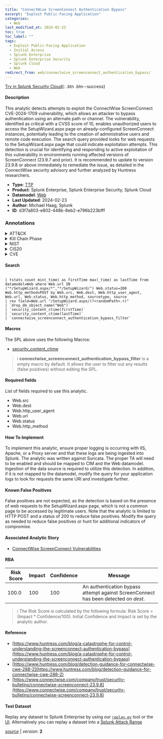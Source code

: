 ```yaml
---
title: "ConnectWise ScreenConnect Authentication Bypass"
excerpt: "Exploit Public-Facing Application"
categories:
  - Web
last_modified_at: 2024-02-23
toc: true
toc_label: ""
tags:
  - Exploit Public-Facing Application
  - Initial Access
  - Splunk Enterprise
  - Splunk Enterprise Security
  - Splunk Cloud
  - Web
redirect_from: web/connectwise_screenconnect_authentication_bypass/
---
```




[Try in Splunk Security Cloud](https://www.splunk.com/en_us/cyber-security.html){: .btn .btn--success}

#### Description

This analytic detects attempts to exploit the ConnectWise ScreenConnect CVE-2024-1709 vulnerability, which allows an attacker to bypass authentication using an alternate path or channel. The vulnerability, identified as critical with a CVSS score of 10, enables unauthorized users to access the SetupWizard.aspx page on already-configured ScreenConnect instances, potentially leading to the creation of administrative users and remote code execution. The search query provided looks for web requests to the SetupWizard.aspx page that could indicate exploitation attempts. This detection is crucial for identifying and responding to active exploitation of this vulnerability in environments running affected versions of ScreenConnect (23.9.7 and prior). It is recommended to update to version 23.9.8 or above immediately to remediate the issue, as detailed in the ConnectWise security advisory and further analyzed by Huntress researchers.

- **Type**: [TTP](https://github.com/splunk/security_content/wiki/Detection-Analytic-Types)
- **Product**: Splunk Enterprise, Splunk Enterprise Security, Splunk Cloud
- **Datamodel**: [Web](https://docs.splunk.com/Documentation/CIM/latest/User/Web)
- **Last Updated**: 2024-02-23
- **Author**: Michael Haag, Splunk
- **ID**: d3f7a803-e802-448b-8eb2-e796b223bfff

### Annotations
<details>
  <summary>ATT&CK</summary>

<div markdown="1">

#### [ATT&CK](https://attack.mitre.org/)

| ID          | Technique   | Tactic         |
| ----------- | ----------- |--------------- |
| [T1190](https://attack.mitre.org/techniques/T1190/) | Exploit Public-Facing Application | Initial Access |

</div>
</details>


<details>
  <summary>Kill Chain Phase</summary>

<div markdown="1">

* Delivery


</div>
</details>


<details>
  <summary>NIST</summary>

<div markdown="1">

* DE.CM



</div>
</details>

<details>
  <summary>CIS20</summary>

<div markdown="1">

* CIS 13



</div>
</details>

<details>
  <summary>CVE</summary>

<div markdown="1">


</div>
</details>


#### Search

```

| tstats count min(_time) as firstTime max(_time) as lastTime from datamodel=Web where Web.url IN ("*/SetupWizard.aspx/*","*/SetupWizard/") Web.status=200 Web.http_method=POST by Web.src, Web.dest, Web.http_user_agent, Web.url, Web.status, Web.http_method, sourcetype, source 
| rex field=Web.url "/SetupWizard.aspx/(?<randomPath>.+)" 
| `drop_dm_object_name("Web")` 
| `security_content_ctime(firstTime)` 
| `security_content_ctime(lastTime)` 
| `connectwise_screenconnect_authentication_bypass_filter`
```

#### Macros
The SPL above uses the following Macros:
* [security_content_ctime](https://github.com/splunk/security_content/blob/develop/macros/security_content_ctime.yml)

> :information_source:
> **connectwise_screenconnect_authentication_bypass_filter** is a empty macro by default. It allows the user to filter out any results (false positives) without editing the SPL.



#### Required fields
List of fields required to use this analytic.
* Web.src
* Web.dest
* Web.http_user_agent
* Web.url
* Web.status
* Web.http_method



#### How To Implement
To implement this analytic, ensure proper logging is occurring with IIS, Apache, or a Proxy server and that these logs are being ingested into Splunk. The analytic was written against Suricata. The proper TA will need to be enabled and should be mapped to CIM and the Web datamodel. Ingestion of the data source is required to utilize this detection. In addition, if it is not mapped to the datamodel, modify the query for your application logs to look for requests the same URI and investigate further.
#### Known False Positives
False positives are not expected, as the detection is based on the presence of web requests to the SetupWizard.aspx page, which is not a common page to be accessed by legitimate users. Note that the analytic is limited to HTTP POST and a status of 200 to reduce false positives. Modify the query as needed to reduce false positives or hunt for additional indicators of compromise.

#### Associated Analytic Story
* [ConnectWise ScreenConnect Vulnerabilities](/stories/connectwise_screenconnect_vulnerabilities)




#### RBA

| Risk Score  | Impact      | Confidence   | Message      |
| ----------- | ----------- |--------------|--------------|
| 100.0 | 100 | 100 | An authentication bypass attempt against ScreenConnect has been detected on $dest$. |


> :information_source:
> The Risk Score is calculated by the following formula: Risk Score = (Impact * Confidence/100). Initial Confidence and Impact is set by the analytic author.


#### Reference

* [https://www.huntress.com/blog/a-catastrophe-for-control-understanding-the-screenconnect-authentication-bypass](https://www.huntress.com/blog/a-catastrophe-for-control-understanding-the-screenconnect-authentication-bypass)
* [https://www.huntress.com/blog/detection-guidance-for-connectwise-cwe-288-2](https://www.huntress.com/blog/detection-guidance-for-connectwise-cwe-288-2)
* [https://www.connectwise.com/company/trust/security-bulletins/connectwise-screenconnect-23.9.8](https://www.connectwise.com/company/trust/security-bulletins/connectwise-screenconnect-23.9.8)



#### Test Dataset
Replay any dataset to Splunk Enterprise by using our [`replay.py`](https://github.com/splunk/attack_data#using-replaypy) tool or the [UI](https://github.com/splunk/attack_data#using-ui).
Alternatively you can replay a dataset into a [Splunk Attack Range](https://github.com/splunk/attack_range#replay-dumps-into-attack-range-splunk-server)




[*source*](https://github.com/splunk/security_content/tree/develop/detections/web/connectwise_screenconnect_authentication_bypass.yml) \| *version*: **2**